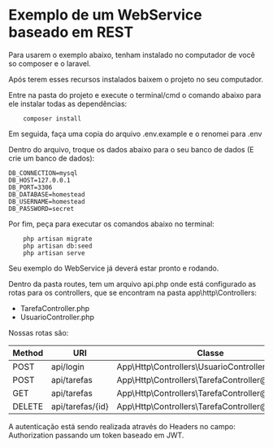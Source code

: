 # Exemplo de um WebService baseado em REST

Para usarem o exemplo abaixo, tenham instalado no computador de você so composer e o laravel.

Após terem esses recursos instalados baixem o projeto no seu computador.

Entre na pasta do projeto e execute o terminal/cmd o comando abaixo para ele instalar todas as dependências:

```
    composer install
```

Em seguida, faça uma copia do arquivo .env.example e o renomei para .env

Dentro do arquivo, troque os dados abaixo para o seu banco de dados (E crie um banco de dados):

```
DB_CONNECTION=mysql
DB_HOST=127.0.0.1
DB_PORT=3306
DB_DATABASE=homestead
DB_USERNAME=homestead
DB_PASSWORD=secret
```

Por fim, peça para executar os comandos abaixo no terminal:
```
    php artisan migrate
    php artisan db:seed
    php artisan serve
```

Seu exemplo do WebService já deverá estar pronto e rodando.

Dentro da pasta routes, tem um arquivo api.php onde está configurado as rotas para os controllers, que se encontram na pasta app\http\Controllers:
- TarefaController.php
- UsuarioController.php


Nossas rotas são:

| Method   | URI        | Classe            |
|----------|------------|-------------------|
| POST     | api/login  | App\Http\Controllers\UsuarioController@login |
| POST     | api/tarefas| App\Http\Controllers\TarefaController@cadastrar |
| GET | api/tarefas|App\Http\Controllers\TarefaController@todas |
| DELETE   | api/tarefas/{id} | App\Http\Controllers\TarefaController@excluir |

A autenticação está sendo realizada através do Headers no campo: Authorization passando um token baseado em JWT.



